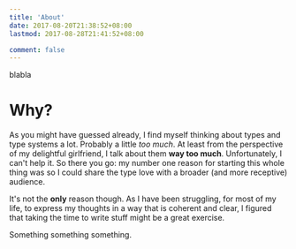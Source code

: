 ```yaml
---
title: 'About'
date: 2017-08-20T21:38:52+08:00
lastmod: 2017-08-28T21:41:52+08:00

comment: false
---
```


blabla

# Why?

As you might have guessed already, I find myself thinking about types and type systems a lot. Probably a little _too much_. At least from the perspective of my delightful girlfriend, I talk about them **way too much**. Unfortunately, I can't help it. So there you go: my number one reason for starting this whole thing was so I could share the type love with a broader (and more receptive) audience.

It's not the **only** reason though. As I have been struggling, for most of my life, to express my thoughts in a way that is coherent and clear, I figured that taking the time to write stuff might be a great exercise.

Something something something.
